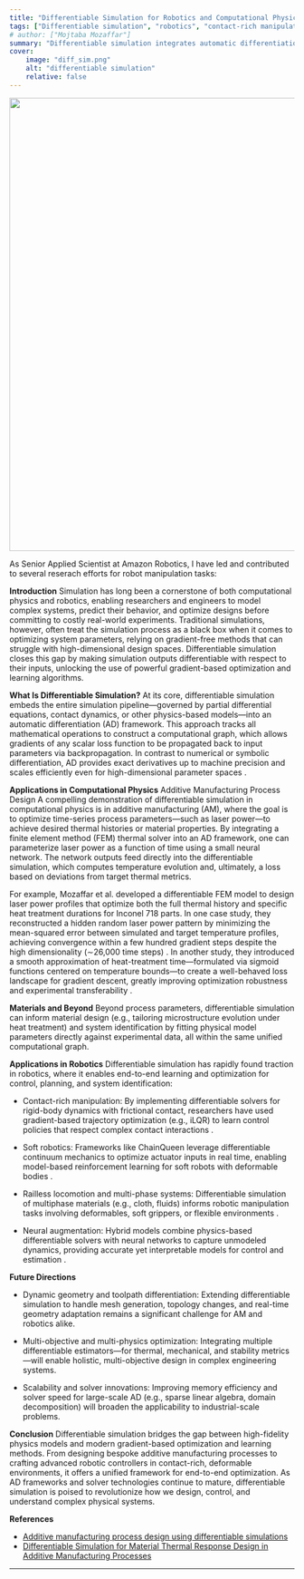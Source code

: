 ```yaml
---
title: "Differentiable Simulation for Robotics and Computational Physics"
tags: ["Differentiable simulation", "robotics", "contact-rich manipulation", "computational physics"]
# author: ["Mojtaba Mozaffar"]
summary: "Differentiable simulation integrates automatic differentiation into physics-based models to enable gradient‐based optimization and learning across high‐dimensional parameter spaces. By embedding solvers—ranging from finite‐element thermal analyses to contact‐rich rigid‐body dynamics—within an end‐to‐end differentiable framework, it unlocks efficient design and control strategies that were previously intractable with black‐box or gradient‐free methods."
cover:
    image: "diff_sim.png"
    alt: "differentiable simulation"
    relative: false
---
```


<img src="/diff_sim.png" width="800">


As Senior Applied Scientist at Amazon Robotics, I have led and contributed to several reserach efforts for robot manipulation tasks:

**Introduction**
Simulation has long been a cornerstone of both computational physics and robotics, enabling researchers and engineers to model complex systems, predict their behavior, and optimize designs before committing to costly real-world experiments. Traditional simulations, however, often treat the simulation process as a black box when it comes to optimizing system parameters, relying on gradient-free methods that can struggle with high-dimensional design spaces. Differentiable simulation closes this gap by making simulation outputs differentiable with respect to their inputs, unlocking the use of powerful gradient-based optimization and learning algorithms.

**What Is Differentiable Simulation?**
At its core, differentiable simulation embeds the entire simulation pipeline—governed by partial differential equations, contact dynamics, or other physics-based models—into an automatic differentiation (AD) framework. This approach tracks all mathematical operations to construct a computational graph, which allows gradients of any scalar loss function to be propagated back to input parameters via backpropagation. In contrast to numerical or symbolic differentiation, AD provides exact derivatives up to machine precision and scales efficiently even for high-dimensional parameter spaces 
.


**Applications in Computational Physics**
Additive Manufacturing Process Design
A compelling demonstration of differentiable simulation in computational physics is in additive manufacturing (AM), where the goal is to optimize time-series process parameters—such as laser power—to achieve desired thermal histories or material properties. By integrating a finite element method (FEM) thermal solver into an AD framework, one can parameterize laser power as a function of time using a small neural network. The network outputs feed directly into the differentiable simulation, which computes temperature evolution and, ultimately, a loss based on deviations from target thermal metrics.

For example, Mozaffar et al. developed a differentiable FEM model to design laser power profiles that optimize both the full thermal history and specific heat treatment durations for Inconel 718 parts. In one case study, they reconstructed a hidden random laser power pattern by minimizing the mean-squared error between simulated and target temperature profiles, achieving convergence within a few hundred gradient steps despite the high dimensionality (∼26,000 time steps) 
. In another study, they introduced a smooth approximation of heat-treatment time—formulated via sigmoid functions centered on temperature bounds—to create a well-behaved loss landscape for gradient descent, greatly improving optimization robustness and experimental transferability 
.

**Materials and Beyond**
Beyond process parameters, differentiable simulation can inform material design (e.g., tailoring microstructure evolution under heat treatment) and system identification by fitting physical model parameters directly against experimental data, all within the same unified computational graph.

**Applications in Robotics**
Differentiable simulation has rapidly found traction in robotics, where it enables end-to-end learning and optimization for control, planning, and system identification:

+ Contact-rich manipulation: By implementing differentiable solvers for rigid-body dynamics with frictional contact, researchers have used gradient-based trajectory optimization (e.g., iLQR) to learn control policies that respect complex contact interactions 
.

+ Soft robotics: Frameworks like ChainQueen leverage differentiable continuum mechanics to optimize actuator inputs in real time, enabling model-based reinforcement learning for soft robots with deformable bodies 
.

+ Railless locomotion and multi-phase systems: Differentiable simulation of multiphase materials (e.g., cloth, fluids) informs robotic manipulation tasks involving deformables, soft grippers, or flexible environments 
.

+ Neural augmentation: Hybrid models combine physics-based differentiable solvers with neural networks to capture unmodeled dynamics, providing accurate yet interpretable models for control and estimation 
.

**Future Directions**
+ Dynamic geometry and toolpath differentiation: Extending differentiable simulation to handle mesh generation, topology changes, and real-time geometry adaptation remains a significant challenge for AM and robotics alike.

+ Multi-objective and multi-physics optimization: Integrating multiple differentiable estimators—for thermal, mechanical, and stability metrics—will enable holistic, multi-objective design in complex engineering systems.

+ Scalability and solver innovations: Improving memory efficiency and solver speed for large-scale AD (e.g., sparse linear algebra, domain decomposition) will broaden the applicability to industrial-scale problems.

**Conclusion**
Differentiable simulation bridges the gap between high-fidelity physics models and modern gradient-based optimization and learning methods. From designing bespoke additive manufacturing processes to crafting advanced robotic controllers in contact-rich, deformable environments, it offers a unified framework for end-to-end optimization. As AD frameworks and solver technologies continue to mature, differentiable simulation is poised to revolutionize how we design, control, and understand complex physical systems.

**References**
+ [Additive manufacturing process design using differentiable simulations](https://arxiv.org/pdf/2107.10919)  
+ [Differentiable Simulation for Material Thermal Response Design in Additive
Manufacturing Processes ](https://scholar.google.com/citations?view_op=view_citation&hl=en&user=94sfs8QAAAAJ&citation_for_view=94sfs8QAAAAJ:5nxA0vEk-isC)  

---

